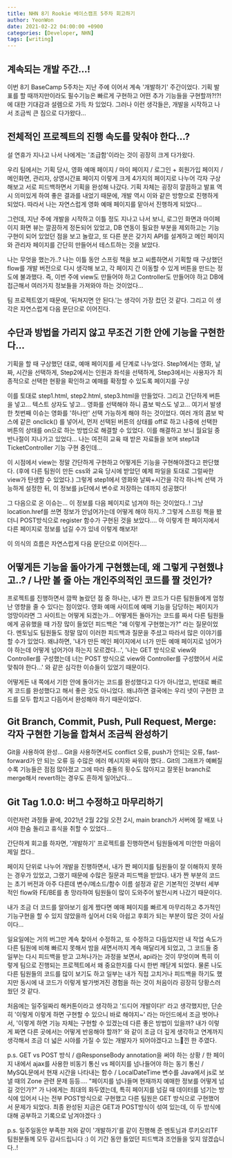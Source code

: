 ```yaml
---
title: NHN 8기 Rookie 베이스캠프 5주차 회고하기
author: YeonWon
date: 2021-02-22 04:00:00 +0900
categories: [Developer, NHN]
tags: [writing]
---
```


## 계속되는 개발 주간...!

이번 8기 BaseCamp 5주차는 지난 주에 이어서 계속 '개발하기' 주간이었다.
기획 발표를 할 때까지만이라도 필수기능은 빠르게 구현하고 어떤 추가 기능들을 구현할까?!?! 에 대한 기대감과 설렘으로 가득 차 있었다. 그러나 이런 생각들은, 개발을 시작하고 나서 조금씩 큰 짐으로 다가왔다... 


## 전체적인 프로젝트의 진행 속도를 맞춰야 한다...?

설 연휴가 지나고 나서 나에게는 '조급함'이라는 것이 굉장히 크게 다가왔다.

우리 팀에서는 기획 당시, 영화 예매 페이지 / 마이 페이지 / 로그인 + 회원가입 페이지 / 메인화면, 관리자, 상영시간표 페이지 이렇게 크게 4가지의 페이지로 나누어 각자 구상해보고 서로 피드백하면서 기획을 완성해 나갔다. 기획 자체는 굉장히 깔끔하고 발표 역시 의미있게 하여 좋은 결과를 내었기 때문에, 개발 역시 이와 같은 방향으로 진행하게 되었다. 따라서 나는 자연스럽게 영화 예매 페이지를 맡아서 진행하게 되었다...

그런데, 지난 주에 개발을 시작하고 이틀 정도 지나고 나서 보니, 로그인 화면과 마이페이지 화면 뷰는 깔끔하게 정돈되어 있었고, DB 연동이 필요한 부분을 제외하고는 기능구현이 되어 있었던 점을 보고 놀랐고, 또 다른 분은 갖가지 API를 설계하고 메인 페이지와 관리자 페이지를 간단히 만들어서 테스트하는 것을 보았다.

나는 무엇을 했는가..? 나는 이틀 동안 스프링 책을 보고 씨름하면서 기획할 때 구상했던 flow를 개발 버전으로 다시 생각해 보고, 각 페이지 간 이동할 수 있게 버튼을 만드는 정도에 불과했다. 즉, 이번 주에 view도 만들어야 하고 Controller도 만들어야 하고 DB에 접근해서 여러가지 정보들을 가져와야 하는 것이었다...

팀 프로젝트였기 때문에, '뒤쳐지면 안 된다.'는 생각이 가장 컸던 것 같다. 그리고 이 생각은 자연스럽게 다음 문단으로 이어진다.

## 수단과 방법을 가리지 않고 무조건 기한 안에 기능을 구현한다...

기획을 할 때 구상했던 대로, 예매 페이지를 세 단계로 나누었다.
Step1에서는 영화, 날짜, 시간을 선택하게,
Step2에서는 인원과 좌석을 선택하게,
Step3에서는 사용자가 최종적으로 선택한 현황을 확인하고 예매를 확정할 수 있도록 페이지를 구상

이를 토대로 step1.html, step2.html, step3.html을 만들었다. 
그리고 간단하게 버튼을 넣고... 텍스트 상자도 넣고... 영화를 선택해야 하니 콤보 박스도 넣고... 여기서 발생한 첫번째 이슈는 영화를 '하나만' 선택 가능하게 해야 하는 것이었다. 여러 개의 콤보 박스에 같은 onclick() 를 넣어서, 먼저 선택된 버튼의 상태를 off로 하고 나중에 선택한 버튼의 상태를 on으로 하는 방법으로 해결할 수 있었다. 이를 해결하고 보니 월요일 중 반나절이 지나가고 있었다... 나는 여전히 교육 때 받은 자료들을 보며 step1과 TicketController 기능 구현 중인데...

이 시점에서 view는 정말 간단하게 구현하고 어떻게든 기능을 구현해야겠다고 판단했다. (후에 다른 팀원이 만든 css와 교육 당시에 받았던 예제 파일을 토대로 그럴싸한 view가 탄생할 수 있었다.) 그렇게 step1에서 영화와 날짜+시간을 각각 하나씩 선택 가능하게 설정한 뒤, 이 정보를 js단에서 변수로 저장하는 데까지 성공했다!

그 다음으로 온 이슈는... 이 정보를 다음 페이지로 넘겨야 하는 것이었다..! 그냥 location.href를 쓰면 정보가 안넘어가는데 어떻게 해야 하지..? 그렇게 스프링 책을 봤더니 POST방식으로 register 함수가 구현된 것을 보았다.... 아 이렇게 한 페이지에서 다른 페이지로 정보를 넘길 수가 있네 이렇게 해보자!

이 의식의 흐름은 자연스럽게 다음 문단으로 이어진다....

## 어떻게든 기능을 돌아가게 구현했는데, 왜 그렇게 구현했냐고..? / 나만 볼 줄 아는 개인주의적인 코드를 짤 것인가?

프로젝트를 진행하면서 깜짝 놀랐던 점 중 하나는, 내가 짠 코드가 다른 팀원들에게 엄청난 영향을 줄 수 있다는 점이었다. 영화 예매 사이트에 예매 기능을 담당하는 페이지가 엉망이라면 그 사이트는 어떻게 되겠는가... 어떻게든 돌아가는 코드를 짜서 다른 팀원들에게 공유했을 때 가장 많이 들었던 피드백은 "왜 이렇게 구현했는가?" 라는 질문이었다. 멘토님도 팀원들도 정말 많이 이러한 피드백과 질문을 주셨고 따라서 많은 이야기를 할 수가 있었다. 왜냐하면, '내가 만든 메인 페이지에서 너가 만든 예매 페이지로 넘어가야 하는데 어떻게 넘어가야 하는지 모르겠다...', '나는 GET 방식으로 view와 Controller를 구성했는데 너는 POST 방식으로 view와 Controller를 구성했어서 서로 맞춰야 한다...' 와 같은 심각한 이슈들이 있었기 때문이다. 

어떻게든 내 쪽에서 기한 안에 돌아가는 코드를 완성했다고 다가 아니었고, 반대로 빠르게 코드를 완성했다고 해서 좋은 것도 아니었다. 왜냐하면 결국에는 우리 넷이 구현한 코드를 모두 합치고 다듬어서 완성해야 하기 때문이었다.

## Git Branch, Commit, Push, Pull Request, Merge: 각자 구현한 기능을 합쳐서 조금씩 완성하기

Git을 사용하여 완성... Git을 사용하면서도 conflict 오류, push가 안되는 오류, fast-forward가 안 되는 오류 등 수많은 에러 메시지와 싸워야 했다.. Git의 그래프가 예뻐질 수록 기능들은 점점 많아졌고 그에 따라 충돌의 횟수도 많아지고 잘못된 branch로 merge해서 revert하는 경우도 흔하게 일어났다...

## Git Tag 1.0.0: 버그 수정하고 마무리하기

이런저런 과정들 끝에, 2021년 2월 22일 오전 2시, main branch가 서버에 잘 배포 나서야 한숨 돌리고 휴식을 취할 수 있었다...

간단하게 회고를 하자면, '개발하기' 프로젝트를 진행하면서 팀원들에게 미안한 마음이 제일 컸다..

페이지 단위로 나누어 개발을 진행하면서, 내가 짠 페이지를 팀원들이 잘 이해하지 못하는 경우가 있었고, 그랬기 때문에 수많은 질문과 피드백을 받았다. 내가 짠 부분의 코드는 초기 버전과 아주 다른데 변수/메소드/함수 이름 설정과 같은 기본적인 것부터 세부적인 flow와 FE/BE를 총 망라하여 팀원들이 많이 도와주어 발전시켜 나갔기 때문이다.

내가 조금 더 코드를 알아보기 쉽게 짰다면 예매 페이지를 빠르게 마무리하고 추가적인 기능구현을 할 수 있지 않았을까 싶어서 더욱 아쉽고 후회가 되는 부분이 많은 것이 사실이다...

일요일에는 거의 버그만 계속 찾아서 수정하고, 또 수정하고 다듬었지만 내 작업 속도가 다른 팀원에 비해 빠르지 못해서 밤을 새면서까지 계속 매달리게 되었고, 그 코드들 중 일부는 다시 피드백을 받고 고쳐나가는 과정을 보면서, api라는 것이 무엇이며 특히 이렇게 팀으로 진행되는 프로젝트에서 왜 중요한지를 다시 한번 깨닫게 되었다. 물론 나도 다른 팀원들의 코드를 많이 보기도 하고 일부는 내가 직접 고치거나 피드백을 하기도 했지만 동시에 내 코드가 이렇게 발가벗겨진 경험을 하는 것이 처음이라 굉장히 당황스러웠던 것 같다.

처음에는 일주일짜리 해커톤이라고 생각하고 '드디어 개발이다!' 라고 생각했지만, 단순히 '이렇게 이렇게 하면 구현할 수 있으니 바로 해야지~' 라는 마인드에서 조금 벗어나서, '이렇게 하면 기능 자체는 구현할 수 있겠는데 다른 좋은 방법이 있을까? 내가 이렇게 짜면 다른 곳에서는 어떻게 반응해야 할까?' 와 같이 조금 더 깊게 생각하고 연계까지 생각해서 조금 더 넓은 시야를 가질 수 있는 개발자가 되어야겠다고 느낀 한 주였다.

p.s. GET vs POST 방식 / @ResponseBody annotation을 써야 하는 상황 / 한 페이지 내에서 ajax를 사용한 비동기 통신 vs 페이지를 넘나들어야 하는 동기 통신 / MySQL문에서 현재 시간을 나타내는 함수 / LocalDateTime 변수를 Java에서 js로 보낼 때의 Zone 관련 문제 등등.... "페이지를 넘나들며 현재까지 예매한 정보를 어떻게 넘길 것인가?" 가 나에게는 최대의 화두였는데, 특히 페이지를 넘길 때 데이터를 넘기는 방식에 있어서 나는 전부 POST방식으로 구현했고 다른 팀원은 GET 방식으로 구현했어서 문제가 되었다. 최종 완성된 지금은 GET과 POST방식이 섞여 있는데, 이 두 방식에 대해 공부하고 기록으로 남겨야겠다 :)

p.s. 일주일동안 부족한 저와 같이 '개발하기'를 같이 진행해 준 멘토님과 루키오리TF 팀원분들께 모두 감사드립니다 :)
이 기간 동안 들었던 피드백과 조언들을 잊지 않겠습니다..!